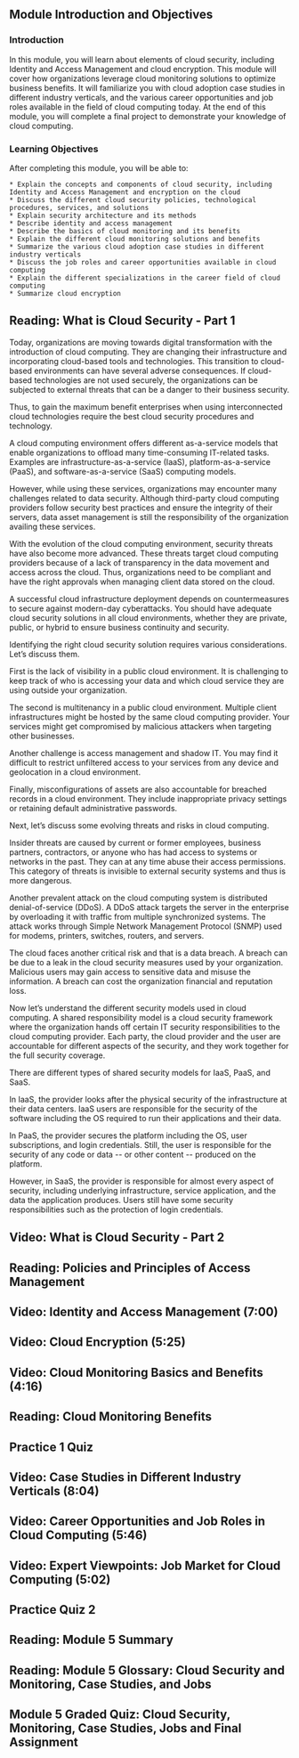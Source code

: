 ## Module Introduction and Objectives

### Introduction

In this module, you will learn about elements of cloud security, including Identity and Access Management and cloud encryption. This module will cover how organizations leverage cloud monitoring solutions to optimize business benefits. It will familiarize you with cloud adoption case studies in different industry verticals, and the various career opportunities and job roles available in the field of cloud computing today. At the end of this module, you will complete a final project to demonstrate your knowledge of cloud computing.

### Learning Objectives

After completing this module, you will be able to:

    * Explain the concepts and components of cloud security, including Identity and Access Management and encryption on the cloud
    * Discuss the different cloud security policies, technological procedures, services, and solutions
    * Explain security architecture and its methods
    * Describe identity and access management
    * Describe the basics of cloud monitoring and its benefits
    * Explain the different cloud monitoring solutions and benefits
    * Summarize the various cloud adoption case studies in different industry verticals
    * Discuss the job roles and career opportunities available in cloud computing
    * Explain the different specializations in the career field of cloud computing
    * Summarize cloud encryption

## Reading: What is Cloud Security - Part 1

Today, organizations are moving towards digital transformation with the introduction of cloud computing. They are changing their infrastructure and incorporating cloud-based tools and technologies. This transition to cloud-based environments can have several adverse consequences. If cloud-based technologies are not used securely, the organizations can be subjected to external threats that can be a danger to their business security.

Thus, to gain the maximum benefit enterprises when using interconnected cloud technologies require the best cloud security procedures and technology.

A cloud computing environment offers different as-a-service models that enable organizations to offload many time-consuming IT-related tasks. Examples are infrastructure-as-a-service (IaaS), platform-as-a-service (PaaS), and software-as-a-service (SaaS) computing models.

However, while using these services, organizations may encounter many challenges related to data security. Although third-party cloud computing providers follow security best practices and ensure the integrity of their servers, data asset management is still the responsibility of the organization availing these services.

With the evolution of the cloud computing environment, security threats have also become more advanced. These threats target cloud computing providers because of a lack of transparency in the data movement and access across the cloud. Thus, organizations need to be compliant and have the right approvals when managing client data stored on the cloud.

A successful cloud infrastructure deployment depends on countermeasures to secure against modern-day cyberattacks. You should have adequate cloud security solutions in all cloud environments, whether they are private, public, or hybrid to ensure business continuity and security.

Identifying the right cloud security solution requires various considerations. Let’s discuss them.

First is the lack of visibility in a public cloud environment. It is challenging to keep track of who is accessing your data and which cloud service they are using outside your organization.

The second is multitenancy in a public cloud environment. Multiple client infrastructures might be hosted by the same cloud computing provider. Your services might get compromised by malicious attackers when targeting other businesses.

Another challenge is access management and shadow IT. You may find it difficult to restrict unfiltered access to your services from any device and geolocation in a cloud environment.

Finally, misconfigurations of assets are also accountable for breached records in a cloud environment. They include inappropriate privacy settings or retaining default administrative passwords.

Next, let’s discuss some evolving threats and risks in cloud computing.

Insider threats are caused by current or former employees, business partners, contractors, or anyone who has had access to systems or networks in the past. They can at any time abuse their access permissions. This category of threats is invisible to external security systems and thus is more dangerous.

Another prevalent attack on the cloud computing system is distributed denial-of-service (DDoS). A DDoS attack targets the server in the enterprise by overloading it with traffic from multiple synchronized systems. The attack works through Simple Network Management Protocol (SNMP) used for modems, printers, switches, routers, and servers.

The cloud faces another critical risk and that is a data breach. A breach can be due to a leak in the cloud security measures used by your organization. Malicious users may gain access to sensitive data and misuse the information. A breach can cost the organization financial and reputation loss.

Now let’s understand the different security models used in cloud computing. A shared responsibility model is a cloud security framework where the organization hands off certain IT security responsibilities to the cloud computing provider. Each party, the cloud provider and the user are accountable for different aspects of the security, and they work together for the full security coverage.

There are different types of shared security models for IaaS, PaaS, and SaaS.

In IaaS, the provider looks after the physical security of the infrastructure at their data centers. IaaS users are responsible for the security of the software including the OS required to run their applications and their data.

In PaaS, the provider secures the platform including the OS, user subscriptions, and login credentials. Still, the user is responsible for the security of any code or data -- or other content -- produced on the platform.

However, in SaaS, the provider is responsible for almost every aspect of security, including underlying infrastructure, service application, and the data the application produces. Users still have some security responsibilities such as the protection of login credentials.

## Video: What is Cloud Security - Part 2

## Reading: Policies and Principles of Access Management

## Video: Identity and Access Management (7:00)

## Video: Cloud Encryption (5:25)

## Video: Cloud Monitoring Basics and Benefits (4:16)

## Reading: Cloud Monitoring Benefits

## Practice 1 Quiz

## Video: Case Studies in Different Industry Verticals (8:04)

## Video: Career Opportunities and Job Roles in Cloud Computing (5:46)

## Video: Expert Viewpoints: Job Market for Cloud Computing (5:02)

## Practice Quiz 2

## Reading: Module 5 Summary

## Reading: Module 5 Glossary: Cloud Security and Monitoring, Case Studies, and Jobs

## Module 5 Graded Quiz: Cloud Security, Monitoring, Case Studies, Jobs and Final Assignment
